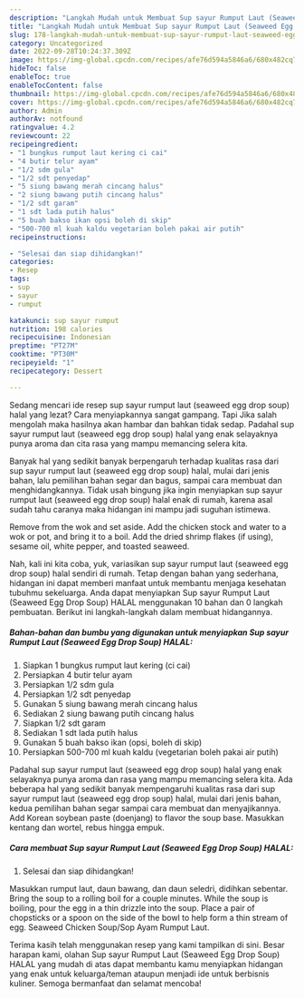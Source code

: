 ```yaml
---
description: "Langkah Mudah untuk Membuat Sup sayur Rumput Laut (Seaweed Egg Drop Soup) HALALAnti Ribet"
title: "Langkah Mudah untuk Membuat Sup sayur Rumput Laut (Seaweed Egg Drop Soup) HALALAnti Ribet"
slug: 178-langkah-mudah-untuk-membuat-sup-sayur-rumput-laut-seaweed-egg-drop-soup-halalanti-ribet
category: Uncategorized
date: 2022-09-28T10:24:37.309Z
image: https://img-global.cpcdn.com/recipes/afe76d594a5846a6/680x482cq70/sup-sayur-rumput-laut-seaweed-egg-drop-soup-halal-foto-resep-utama.jpg
hideToc: false
enableToc: true
enableTocContent: false
thumbnail: https://img-global.cpcdn.com/recipes/afe76d594a5846a6/680x482cq70/sup-sayur-rumput-laut-seaweed-egg-drop-soup-halal-foto-resep-utama.jpg
cover: https://img-global.cpcdn.com/recipes/afe76d594a5846a6/680x482cq70/sup-sayur-rumput-laut-seaweed-egg-drop-soup-halal-foto-resep-utama.jpg
author: Admin
authorAv: notfound
ratingvalue: 4.2
reviewcount: 22
recipeingredient:
- "1 bungkus rumput laut kering ci cai"
- "4 butir telur ayam"
- "1/2 sdm gula"
- "1/2 sdt penyedap"
- "5 siung bawang merah cincang halus"
- "2 siung bawang putih cincang halus"
- "1/2 sdt garam"
- "1 sdt lada putih halus"
- "5 buah bakso ikan opsi boleh di skip"
- "500-700 ml kuah kaldu vegetarian boleh pakai air putih"
recipeinstructions:

- "Selesai dan siap dihidangkan!"
categories:
- Resep
tags:
- sup
- sayur
- rumput

katakunci: sup sayur rumput 
nutrition: 198 calories
recipecuisine: Indonesian
preptime: "PT27M"
cooktime: "PT30M"
recipeyield: "1"
recipecategory: Dessert

---
```



Sedang mencari ide resep sup sayur rumput laut (seaweed egg drop soup) halal yang lezat? Cara menyiapkannya sangat gampang. Tapi Jika salah mengolah maka hasilnya akan hambar dan bahkan tidak sedap. Padahal sup sayur rumput laut (seaweed egg drop soup) halal yang enak selayaknya punya aroma dan cita rasa yang mampu memancing selera kita.


Banyak hal yang sedikit banyak berpengaruh terhadap kualitas rasa dari sup sayur rumput laut (seaweed egg drop soup) halal, mulai dari jenis bahan, lalu pemilihan bahan segar dan bagus, sampai cara membuat dan menghidangkannya. Tidak usah bingung jika ingin menyiapkan sup sayur rumput laut (seaweed egg drop soup) halal enak di rumah, karena asal sudah tahu caranya maka hidangan ini mampu jadi suguhan istimewa.

Remove from the wok and set aside. Add the chicken stock and water to a wok or pot, and bring it to a boil. Add the dried shrimp flakes (if using), sesame oil, white pepper, and toasted seaweed.


Nah, kali ini kita coba, yuk, variasikan sup sayur rumput laut (seaweed egg drop soup) halal sendiri di rumah. Tetap dengan bahan yang sederhana, hidangan ini dapat memberi manfaat untuk membantu menjaga kesehatan tubuhmu sekeluarga. Anda dapat menyiapkan Sup sayur Rumput Laut (Seaweed Egg Drop Soup) HALAL menggunakan 10 bahan dan 0 langkah pembuatan. Berikut ini langkah-langkah dalam membuat hidangannya.

<!--inarticleads1-->

##### Bahan-bahan dan bumbu yang digunakan untuk menyiapkan Sup sayur Rumput Laut (Seaweed Egg Drop Soup) HALAL:

1. Siapkan 1 bungkus rumput laut kering (ci cai)
1. Persiapkan 4 butir telur ayam
1. Persiapkan 1/2 sdm gula
1. Persiapkan 1/2 sdt penyedap
1. Gunakan 5 siung bawang merah cincang halus
1. Sediakan 2 siung bawang putih cincang halus
1. Siapkan 1/2 sdt garam
1. Sediakan 1 sdt lada putih halus
1. Gunakan 5 buah bakso ikan (opsi, boleh di skip)
1. Persiapkan 500-700 ml kuah kaldu (vegetarian boleh pakai air putih)


Padahal sup sayur rumput laut (seaweed egg drop soup) halal yang enak selayaknya punya aroma dan rasa yang mampu memancing selera kita. Ada beberapa hal yang sedikit banyak mempengaruhi kualitas rasa dari sup sayur rumput laut (seaweed egg drop soup) halal, mulai dari jenis bahan, kedua pemilihan bahan segar sampai cara membuat dan menyajikannya. Add Korean soybean paste (doenjang) to flavor the soup base. Masukkan kentang dan wortel, rebus hingga empuk. 

<!--inarticleads2-->

##### Cara membuat Sup sayur Rumput Laut (Seaweed Egg Drop Soup) HALAL:


1. Selesai dan siap dihidangkan!

Masukkan rumput laut, daun bawang, dan daun seledri, didihkan sebentar. Bring the soup to a rolling boil for a couple minutes. While the soup is boiling, pour the egg in a thin drizzle into the soup. Place a pair of chopsticks or a spoon on the side of the bowl to help form a thin stream of egg. Seaweed Chicken Soup/Sop Ayam Rumput Laut. 

Terima kasih telah menggunakan resep yang kami tampilkan di sini. Besar harapan kami, olahan Sup sayur Rumput Laut (Seaweed Egg Drop Soup) HALAL yang mudah di atas dapat membantu kamu menyiapkan hidangan yang enak untuk keluarga/teman ataupun menjadi ide untuk berbisnis kuliner. Semoga bermanfaat dan selamat mencoba!
